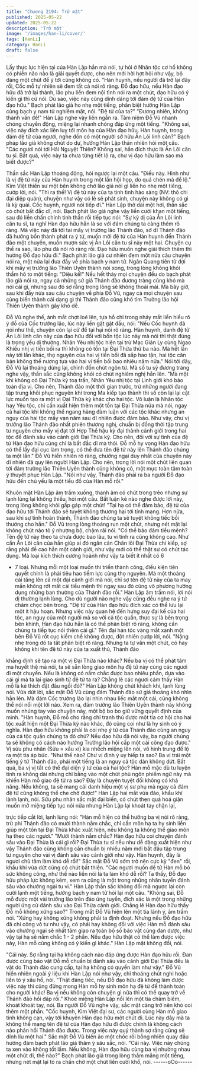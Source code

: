 ```yaml
---
title: "Chương 2194: Trở mặt"
published: 2025-05-22
updated: 2025-05-22
description: 'Trở mặt'
image: '/images/han-li/cover/'
tags: [HanLi]
category: HanLi
draft: false
---
```


Lấy thực lực hiện tại của Hàn Lập hắn mà nói, tự hỏi ở Nhân tộc
cơ hồ không có phiền não nào là giải quyết được, cho nên mới
hời hợt hỏi như vậy, bộ dáng một chút để ý tới cũng không có.
"Hàn huynh, nếu ngươi đã trở lại đây rồi, Cốc mỗ tự nhiên sẽ đem
tất cả nói rõ ràng. Đỗ đạo hữu, nếu Hàn đạo hữu đã trở lại thành,
lão phu liền đem nội tình nói ra một chút, đạo hữu có ý kiến gì thì
cứ nói. Dù sao, việc này cũng dính dáng tới đám đệ tử của Hàn
đạo hữu."
Bạch phát lão giả ho nhẹ một tiếng, phân biệt hướng Hàn Lập
cùng bạch y nam tử nghiêm mặt, nói.
"Đệ tử của ta?"
"Đương nhiên, không thành vấn đề!"
Hàn Lập nghe vậy liền ngẩn ra.
Tâm niệm Đỗ Vũ nhanh chóng chuyển động, miệng lại nhanh
chóng đáp ứng một tiếng.
"Không sai, việc này đích xác liên luỵ tới môn hạ của Hàn đạo
hữu. Hàn huynh, trong đám đệ tử của ngươi, nghe đồn có một
người sở hữu Ẩn Lôi linh căn?"
Bạch pháp lão giả không chút do dự, hướng Hàn Lập thản nhiên
hỏi một câu.
"Các ngươi nói tới Hải Nguyệt Thiên? Không sai, hắn đích thực là
Ẩn Lôi căn tu sĩ. Bất quá, việc này ta chưa từng tiết lộ ra, chư vị
đạo hữu làm sao mà biết được?"

Thần sắc Hàn Lập thoáng động, hỏi ngược lại một câu.
"Điều này. Hình như là vị đệ tử này của Hàn huynh trong một lần
hội họp, do quá chén mà để lộ."
Kim Việt thiền sư một bên không chờ lão giả nói gì liền ho nhẹ
một tiếng, cướp lời, nói.
"Thì ra thế! Vị đệ tử này của ta tính tình hào sảng (NV: thô chi đại
diệp quán), chuyện như vậy có lẽ sẽ phát sinh, chuyện này không
có gì là kỳ quái. Cốc huynh, ngươi nói tiếp đi."
Hàn Lập thở dài một hơi, thần sắc có chút bất đắc dĩ, nói.
Bạch phát lão giả nghe vậy liền cười khan một tiếng, sau đó liền
chấn chỉnh tinh thần rồi tiếp tục nói:
"Sự kỳ dị của Ẩn Lôi linh căn tu sĩ, ta nghĩ Hàn đạo hữu hẳn là so
với đám chúng ta càng thêm rõ ràng. Mà việc này đã tới tai mấy vị
trưởng lão Thánh đảo, sở dĩ Thánh đảo đã hướng bổn thành phát
ra ý tứ, muốn mời đệ tử của Hàn huynh đến Thánh đảo một
chuyến, muốn mượn sức vị Ẩn Lôi căn tu sĩ này một hai. Chuyện
cụ thể ra sao, lão phu đã nói rõ ràng rồi. Đạo hữu muốn nghe giải
thích thêm thì hướng Đỗ đạo hữu đi."
Bạch phát lão giả cư nhiên đem một nửa câu chuyện nói ra, một
nửa lại đưa đẩy về phía bạch y nam tử.
Ngân Quang tiên tử đợi khi mấy vị trưởng lão Thiên Uyên thành
nói xong, trong lòng không khỏi thầm hô to một tiếng:
"Diệu kế!"
Nếu hết thảy mọi chuyện đều do bạch phát lão giả nói ra, ngay cả
những sứ giả Thánh đảo đương tràng cũng khó mà nói cái gì,
nhưng sau đó sợ rằng trong lòng sẽ không thoải mái. Mà bây giờ,
sau khi đẩy nửa sau câu chuyện về phía Đỗ Vũ, ngay cả mọi
chuyện sau cùng biến thành cái dạng gì thì Thánh đảo cũng khó
tìm Trưởng lão hội Thiên Uyên thành gây khó dễ.

Đỗ Vũ nghe thế, ánh mắt chợt loé lên, tựa hồ chỉ trong nháy mắt
liền hiểu rõ ý đồ của Cốc trưởng lão, lúc này liền gật gật đầu, nói:
"Nếu Cốc huynh đã nói như thế, chuyện còn lại cứ để tại hại nói
rõ ràng. Hàn huynh, danh đệ tử Ẩn Lôi linh căn này của đạo hữu
đối với bổn tộc lúc này mà nói thì thật đúng là trọng yếu dị thường.
Nhân Yêu nhị tộc hiện tại trừ Mạc Giản Ly cùng Ngao Khiếu nhị vị
tiền bối ra thì không có tồn tại Đại Thừa thứ ba nào. Mà hết lần
này tới lần khác, thọ nguyên của hai vị tiền bối đã sắp hao tận, hai
tộc căn bản không thể nương tựa vào hai vi tiền bối bao nhiêu
năm nữa."
Nói tới đây, Đỗ Vũ lại thoáng dừng lại, chỉnh đốn chút ngôn từ. Mà
số tu sỹ đương tràng nghe vậy, thần sắc cũng không khỏi có chút
nghiêm nghị hẳn lên.
"Mà một khi không có Đại Thừa kỳ toạ trấn, Nhân Yêu nhị tộc tại
Linh giới khó bảo toàn địa vị. Cho nên, Thánh đảo một thời gian
trước, trừ những người đang tập trung khôi phục nguyên khí trong
Ma kiếp tạo thành thì số còn lại lại cật lực muốn tạo ra một vị Đại
Thừa kỳ khác cho hai tộc. Vô luận là Nhân tộc hay Yêu tộc, chỉ
cần xuất hiện thêm một tồn tại Đại Thừa nữa mà nói, ngay cả hai
tộc khi không thể ngang hàng đàm luận với các tộc khác nhưng
an nguy của hai tộc mấy vạn năm sau dĩ nhiên được đảm bảo.
Như vậy, chư vị trưởng lão Thánh đảo nhất phiên thương nghị,
chuẩn bị đồng thời tập trung tư nguyên cho mấy vị đạt tới Hợp
Thể hậu kỳ đại thành cảnh giới trong hai tộc để đánh sâu vào
cảnh giới Đại Thừa kỳ. Cho nên, đối với sự tình của đệ tử Hàn
đạo hữu cũng chỉ là bất đắc dĩ mà thôi. Đỗ mỗ hy vọng Hàn đạo
hữu có thể lấy đại cục làm trọng, có thể đưa tên đệ tử này lên
Thánh đảo chúng ta một lần."
Đỗ Vũ hiển nhiên rõ ràng, chướng ngại duy nhất của chuyến này
dĩ nhiên đã quy lên người Hàn Lập. Cho nên, trong lời nói một
chút liên quan tới đám trưởng lão Thiên Uyên thành cũng không
có, một mực toàn tâm toàn ý thuyết phục Hàn Lập.
"Nói như vậy, Thánh đảo phái ra ba người Đỗ đạo hữu đến chủ
yếu là một tiểu đồ của Hàn mỗ rồi."

Khuôn mặt Hàn Lập âm trầm xuống, thanh âm có chút trong trẻo
nhưng sự lạnh lùng lại không thiếu, hỏi một câu.
Bất luận kẻ nào nghe được lời này, trong lòng không khỏi gấp gáp
một chút!
"Tại hạ có thể đảm bảo, đệ tử của đạo hữu tới Thánh đảo sẽ tuyệt
không thương hại tới tính mạng. Hơn nữa, sau khi sự tình hoàn
thành, Thánh đảo chúng ta sẽ tuyệt không tiếc bồi thường cho
hắn."
Đỗ Vũ trong lòng thoáng run một chút, nhưng nét mặt lại không
chút nào tỏ ý nhượng bộ, chậm rãi nói.
"Có thể bảo đảm tiểu mệnh? Tên đệ tử này theo ta chưa được
bao lâu, tu vi tính ra cũng không cao. Như cần Ẩn Lôi căn của hắn
giúp ai đó ngăn cản Chân lôi Đại Thừa chi kiếp, sợ rằng phải đề
cao hẳn một cảnh giới, như vậy mới có thể thật sự có chút tác
dụng. Mà loại kích thích cường hoành như vậy ta biết ít nhất có 6
- 7 loại. Nhưng mỗi một loại muốn thi triển thành công, điều kiện
tiên quyết chính là phải tiêu hao tiềm lực cùng thọ nguyên. Mà
một thoáng cái tăng lên cả một đại cảnh giới mà nói, chỉ sợ tên đệ
tử này của ta may mắn không rớt mất cái tiểu mệnh thì ngay sau
đó cũng vô phương hưởng dụng những ban thưởng của Thánh
đảo rồi."
Hàn Lập âm trầm nói, lời nói dị thường lạnh lùng. Cho dù người
nào nghe vậy cũng đều nghe ra ý tứ châm chọc bên trong.
"Đệ tử của Hàn đạo hữu đích xác có thể lưu lại một ít hậu hoạn.
Nhưng việc này quan hệ đến hưng suy đại kế của hai tộc, an
nguy của một người mà so với cả tộc quần, thực sự là bên trọng
bên khinh, Hàn đạo hữu hẳn là có thể phân biệt rõ ràng, không
cần chúng ta tiếp tục nói thêm cái gì."
Tên đại hán tóc vàng mắt xanh một bên Đỗ Vũ rốt cục kiềm chế
không được, đột nhiên cướp lời, nói.
"Nặng nhẹ trong đó ta tất phân biệt rõ ràng. Nhưng ta tự vấn một
chút, có hay không khi tên đệ tử này của ta xuất thủ, Thánh đảo

khẳng định sẽ tạo ra một vị Đại Thừa nào khác? Nếu ba vị có thể
phát tâm ma huyết thệ mà nói, ta sẽ sẵn lòng giao môn hạ đệ tử
này cùng các ngươi đi một chuyến. Nếu là không có nắm chắc
được bao nhiêu phần, dựa vào cái gì mà ta lại giao sinh tử đệ tử
ta ra? Chẳng lẽ các ngươi cảm thấy Hàn mỗ là kẻ thích đặt đâu
ngồi đó?"
Hàn Lập không chút khách khí, lạnh lùng nói.
Vừa dứt lời, sắc mặt Đỗ Vũ cùng đám Thánh đảo sứ giả thoáng
khó nhìn hẳn lên. Mà đám Cốc trưởng lão lại nhìn nhau liếc mắt
một cái, cũng không thể nói nổi một lời nào.
Xem ra, đám trưởng lão Thiên Uyên thành này không muốn
nhúng tay vào chuyện này, một bộ bo bo giữ vững quyết định của
mình.
"Hàn huynh, Đỗ mỗ cho rằng chỉ tranh thủ được một tia cơ hội cho
hai tộc xuất hiện một Đại Thừa kỳ nào khác, đó cũng coi như là hy
sinh có ý nghĩa. Hàn đạo hữu không phải là coi nhẹ ý tứ của
Thánh đảo cùng an nguy của cả tộc quần chúng ta đó chứ? Nếu
đạo hữu đã nói vậy, ba người chúng ta sẽ không có cách nào
hướng Trưởng lão hội cấp một cái công đạo được."
Vị sửu phu nhân (Sửu = xấu xí) kia nhếch miệng lên nói, vô hình
trung để lộ ra một tia áp bức.
"Như thế nào? Chư vị định ý uy hiếp ta sao? Ba vị trái một tiếng ý
tứ Thánh đảo, phải một tiếng là an nguy cả tộc dàn không dứt.
Bất quá, ba vị vị tất có thể đại diện ý tứ của cả hai tộc? Hàn mỗ
mặc dù tu luyện tính ra không dài nhưng chỉ bằng vào một chút
phù ngôn phiếm ngữ này mà khiến Hàn mỗ giao đệ tử ra sao?
Đây là chuyện tuyệt đối không có khả năng. Nếu không, ta sẽ
mang cái danh hiệu một vị sư phụ mà ngay cả đám đệ tử cũng
không thể che chở được!"
Hàn Lập hai mắt vừa đảo, khẩu khí lành lạnh, nói.
Sửu phu nhân sắc mặt đại biến, có chút thẹn quá hoá giận muốn
mở miệng tiếp tục nói nữa nhưng Hàn Lập lại khoát tay chặn lại,

trực tiếp cắt lời, lạnh lùng nói:
"Hàn mỗ hiện có thể hướng ba vị nói rõ ràng, trừ phi Thánh đảo
có mười thành nắm chắc, chỉ cần môn hạ ta hy sinh liền giúp một
tồn tại Đại Thừa khác xuất hiện, nếu không ta không thể giao môn
hạ theo các ngươi."
"Mười thành nắm chắc? Hàn đạo hữu coi chuyện đánh sâu vào
Đại Thừa là cái gì rồi? Đại Thừa tu sĩ nếu như dễ dàng xuất hiện
như vậy Thánh đảo cũng không cần chuẩn bị nhiều năm mới bắt
đầu tập trung tư nguyên cho vài vị đánh sâu vào cảnh giới như
vậy. Hàn huynh, đây là ngươi chủ tâm làm khó dễ rồi!"
Sắc mặt Đỗ Vũ sớm trở nên cực kỳ "đen" rồi, khẩu khí vừa dứt
cũng có chút bất thiện.
"Các ngươi muốn đệ tử Hàn mỗ bỏ sức không công, như thế nào
liền nói là ta làm khó dễ rồi? Ta thấy, Đỗ đạo hữu pháp lực không
kém, xem ra cũng là một trong những nhân tuyển đánh sâu vào
chướng ngại tu vi."
Hàn Lập thần sắc không đổi mà ngược lại còn cười lạnh một
tiếng, hướng bạch y nam tử hỏi lại một câu.
"Không sai, Đỗ mỗ được một vài trưởng lão trên đảo ứng tuyển,
đích xác là một trong những người ứng cử đánh sâu vào Đại
Thừa cảnh giới. Chẳng lẽ Hàn đạo hữu thấy Đỗ mỗ không xứng
sao?"
Trong mắt Đỗ Vũ hiện lên một tia lãnh ý, âm trầm nói.
"Xứng hay không xứng không phải ta định đoạt. Nhưng nếu Đỗ
đạo hữu đã chí công vô tư như vậy, có phải hay không đối với
việc Hàn mỗ đánh sâu vào chướng ngại sẽ nhất tâm giao ra toàn
bộ số bảo vật cùng đan dược, như vậy tại hạ sẽ nắm chắc 1 - 2
phần. Nếu đạo hữu thật có thể làm được việc này, Hàn mỗ cũng
không có ý kiến gì khác."
Hàn Lập mặt không đổi, nói.

"Cái này. Sợ rằng tại hạ không cách nào đáp ứng được Hàn đạo
hữu rồi. Đan dược cùng bảo vật Đỗ mỗ chuẩn bị đánh sâu vào
cảnh giới Đại Thừa đều là vật do Thánh đảo cung cấp, tại hạ
không có quyền làm như vậy."
Đỗ Vũ hiển nhiên ngoài ý liệu khi Hàn Lập nói như vậy, chỉ thoáng
chút nghi hoặc liền tỏ ý xấu hổ, nói.
"Thật đáng tiếc, nếu Đỗ đạo hữu đã không làm được việc này thì
cũng đừng mong Hàn mỗ hy sinh môn hạ đệ tử để thành toàn cho
người khác! Ba vị nếu không còn chuyện gì nữa thì có thể quay
trở về Thánh đảo hồi đáp rồi."
Khoé miệng Hàn Lập nổi lên một tia châm biếm, khoát khoát tay,
nói.
Ba người Đỗ Vũ nghe vậy, sắc mặt càng trở nên khó coi thêm một
phần.
"Cốc huynh, Kim Việt đại sư, các người cùng Hàn mỗ giao tình
không cạn, vậy tới khuyên Hàn đạo hữu một chút đi. Lúc này đây
mà ta không thể mang tên đệ tử của Hàn đạo hữu đi được chính
là không cách nào phản hồi Thánh đảo được. Trong việc này quý
thành sợ rằng cũng sẽ dính líu một hai."
Sắc mặt Đỗ Vũ biến ảo một chốc rồi bỗng nhiên quay đầu hướng
đám bạch phát lão giả thâm ý sâu sắc, nói.
"Cái này. Việc này chúng ta xen vào không tốt lắm. Nếu không,
Hàn đạo hữu cùng ba vị nhường nhau một chút đi, thế nào?"
Bạch phát lão giả trong lòng thầm mắng một tiếng, nhưng nét mặt
lại tỏ ra chần chờ một chút liền cười khổ, nói.
------oOo------
